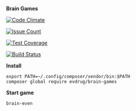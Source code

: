 **Brain Games**

[![Code Climate](https://codeclimate.com/github/evdrug/project-lvl1-s276/badges/gpa.svg)](https://codeclimate.com/github/evdrug/project-lvl1-s276)

[![Issue Count](https://codeclimate.com/github/evdrug/project-lvl1-s276/badges/issue_count.svg)](https://codeclimate.com/github/evdrug/project-lvl1-s276)

[![Test Coverage](https://codeclimate.com/github/evdrug/project-lvl1-s276/badges/coverage.svg)](https://codeclimate.com/github/evdrug/project-lvl1-s276/coverage)

[![Build Status](https://travis-ci.org/evdrug/project-lvl1-s276.svg?branch=master)](https://travis-ci.org/evdrug/project-lvl1-s276)

**Install**

    export PATH=~/.config/composer/vendor/bin:$PATH
    composer global require evdrug/brain-games

**Start game**

    brain-even